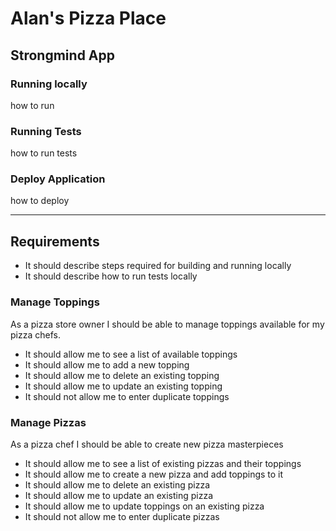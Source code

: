 # Alan's Pizza Place
## Strongmind App

### Running locally
how to run

### Running Tests
how to run tests

### Deploy Application
how to deploy


-----
## Requirements

* It should describe steps required for building and running locally
* It should describe how to run tests locally

### Manage Toppings

As a pizza store owner I should be able to manage toppings available for my pizza chefs.
* It should allow me to see a list of available toppings
* It should allow me to add a new topping
* It should allow me to delete an existing topping
* It should allow me to update an existing topping
* It should not allow me to enter duplicate toppings

### Manage Pizzas

As a pizza chef I should be able to create new pizza masterpieces
* It should allow me to see a list of existing pizzas and their toppings
* It should allow me to create a new pizza and add toppings to it
* It should allow me to delete an existing pizza
* It should allow me to update an existing pizza
* It should allow me to update toppings on an existing pizza
* It should not allow me to enter duplicate pizzas
